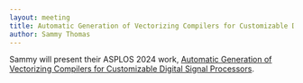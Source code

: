 ```yaml
---
layout: meeting
title: Automatic Generation of Vectorizing Compilers for Customizable Digital Signal Processors
author: Sammy Thomas
---
```


Sammy will present their ASPLOS 2024 work, [Automatic Generation of Vectorizing Compilers for Customizable Digital Signal Processors](https://dl.acm.org/doi/10.1145/3617232.3624873).
